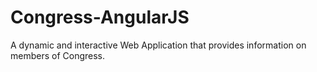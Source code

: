 # Congress-AngularJS

A dynamic and interactive Web Application that provides information on members of Congress.
